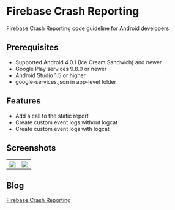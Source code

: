 # Firebase Crash Reporting
Firebase Crash Reporting code guideline for Android developers

## Prerequisites
* Supported Android 4.0.1 (Ice Cream Sandwich) and newer
* Google Play services 9.8.0 or newer
* Android Studio 1.5 or higher
* google-services.json in app-level folder

## Features
* Add a call to the static report
* Create custom event logs without logcat
* Create custom event logs with logcat

## Screenshots
<table width="100%">
	<tr>
	  <th width="50%"><img src="https://cloud.githubusercontent.com/assets/1763410/18059073/69687b02-6e41-11e6-8191-284f2c1dbced.png"></th>
	  <th width="50%"><img src="https://cloud.githubusercontent.com/assets/1763410/18059074/6993ce9c-6e41-11e6-9e84-11064b34bbef.png"></th>
	</tr>
</table>

## Blog
[Firebase Crash Reporting](https://medium.com/@jirawatee/%E0%B8%A3%E0%B8%B9%E0%B9%89%E0%B8%88%E0%B8%B1%E0%B8%81-firebase-crash-reporting-%E0%B8%95%E0%B8%B1%E0%B9%89%E0%B8%87%E0%B9%81%E0%B8%95%E0%B9%88-zero-%E0%B8%88%E0%B8%99%E0%B9%80%E0%B8%9B%E0%B9%87%E0%B8%99-hero-e723e43a6dc#.q9v3uu7w4)
